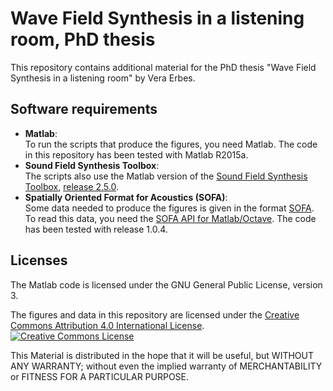 # Wave Field Synthesis in a listening room, PhD thesis
This repository contains additional material for the PhD thesis "Wave Field Synthesis in a listening room" by Vera Erbes.

## Software requirements
* **Matlab**:\
To run the scripts that produce the figures, you need Matlab. The code in this repository has been tested with Matlab R2015a.
* **Sound Field Synthesis Toolbox**:\
The scripts also use the Matlab version of the <a rel="license" href="http://www.sfstoolbox.org">Sound Field Synthesis Toolbox</a>, <a rel="license" href="http://doi.org/10.5281/zenodo.2597212">release 2.5.0</a>.
* **Spatially Oriented Format for Acoustics (SOFA)**:\
Some data needed to produce the figures is given in the format <a rel="license" href="http://www.sofaconventions.org">SOFA</a>. To read this data, you need the <a rel="license" href="http://sourceforge.net/projects/sofacoustics/files/">SOFA API for Matlab/Octave</a>. The code has been tested with release 1.0.4.

## Licenses
The Matlab code is licensed under the GNU General Public License, version 3.

The figures and data in this repository are licensed under the <a rel="license" href="http://creativecommons.org/licenses/by/4.0/">Creative Commons Attribution 4.0 International License</a>.
<a rel="license" href="http://creativecommons.org/licenses/by/4.0/"><img alt="Creative Commons License" style="border-width:0" src="https://i.creativecommons.org/l/by/4.0/88x31.png" /></a><br />

This Material is distributed in the hope that it will be useful, but WITHOUT ANY WARRANTY; without even the implied warranty of MERCHANTABILITY or FITNESS FOR A PARTICULAR PURPOSE.
